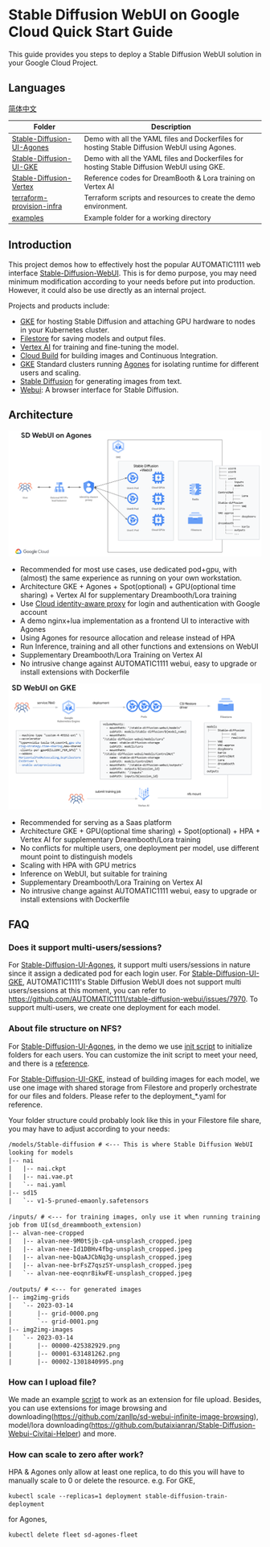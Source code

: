 # Stable Diffusion WebUI on Google Cloud Quick Start Guide

This guide provides you steps to deploy a Stable Diffusion WebUI solution in your Google Cloud Project.

## Languages
[简体中文](./README_cn.md)

| Folder                             | Description                                                                                                                                                                                                                                                                                   |
|------------------------------------|-----------------------------------------------------------------------------------------------------------------------------------------------------------------------------------------------------------------------------------------------------------------------------------------------|
| [Stable-Diffusion-UI-Agones](./Stable-Diffusion-UI-Agones/README.md) | Demo with all the YAML files and Dockerfiles for hosting Stable Diffusion WebUI using Agones. |
| [Stable-Diffusion-UI-GKE](./Stable-Diffusion-UI-GKE/README.md) | Demo with all the YAML files and Dockerfiles for hosting Stable Diffusion WebUI using GKE. |
| [Stable-Diffusion-Vertex](./Stable-Diffusion-Vertex/README.md) | Reference codes for DreamBooth & Lora training on Vertex AI |
| [terraform-provision-infra](./terraform-provision-infra/README.md) | Terraform scripts and resources to create the demo environment. |
| [examples](./examples) | Example folder for a working directory | 

## Introduction
   This project demos how to effectively host the popular AUTOMATIC1111 web interface [Stable-Diffusion-WebUI](https://github.com/AUTOMATIC11111/stable-diffusion-webui).
   This is for demo purpose, you may need minimum modification according to your needs before put into production. However, it could also be use directly as an internal project.
   

   Projects and products include:
*   [GKE](https://cloud.google.com/kubernetes-engine) for hosting Stable Diffusion and attaching GPU hardware to nodes in your Kubernetes cluster.
*   [Filestore](https://cloud.google.com/filestore) for saving models and output files.
*   [Vertex AI](https://cloud.google.com/vertex-ai) for training and fine-tuning the model.
*   [Cloud Build](https://cloud.google.com/build) for building images and Continuous Integration.
*   [GKE](https://cloud.google.com/kubernetes-engine) Standard clusters running [Agones](https://agones.dev/) for isolating runtime for different users and scaling.
*   [Stable Diffusion](https://huggingface.co/runwayml/stable-diffusion-v1-5) for generating images from text.
*   [Webui](https://github.com/AUTOMATIC1111/stable-diffusion-webui): A browser interface for Stable Diffusion.

## Architecture
![Agones](Stable-Diffusion-UI-Agones/images/sd-webui-agones.png)
* Recommended for most use cases, use dedicated pod+gpu, with (almost) the same experience as running on your own workstation.
* Architecture GKE + Agones + Spot(optional) + GPU(optional time sharing) + Vertex AI for supplementary Dreambooth/Lora training
* Use [Cloud identity-aware proxy](https://cloud.google.com/iap) for login and authentication with Google account
* A demo nginx+lua implementation as a frontend UI to interactive with Agones
* Using Agones for resource allocation and release instead of HPA
* Run Inference, training and all other functions and extensions on WebUI
* Supplementary Dreambooth/Lora Training on Vertex AI
* No intrusive change against AUTOMATIC1111 webui, easy to upgrade or install extensions with Dockerfile

![GKE](Stable-Diffusion-UI-GKE/images/sd-webui-gke.png)
* Recommended for serving as a Saas platform
* Architecture GKE + GPU(optional time sharing) + Spot(optional) + HPA + Vertex AI for supplementary Dreambooth/Lora training
* No conflicts for multiple users, one deployment per model, use different mount point to distinguish models
* Scaling with HPA with GPU metrics
* Inference on WebUI, but suitable for training
* Supplementary Dreambooth/Lora Training on Vertex AI
* No intrusive change against AUTOMATIC1111 webui, easy to upgrade or install extensions with Dockerfile

## FAQ
### Does it support multi-users/sessions?

For [Stable-Diffusion-UI-Agones](./Stable-Diffusion-UI-Agones/README.md), it support multi users/sessions in nature since it assign a dedicated pod for each login user.
For [Stable-Diffusion-UI-GKE](./Stable-Diffusion-UI-GKE/README.md), AUTOMATIC1111's Stable Diffusion WebUI does not support multi users/sessions at this moment, you can refer to https://github.com/AUTOMATIC1111/stable-diffusion-webui/issues/7970. To support multi-users, we create one deployment for each model.

### About file structure on NFS?
For [Stable-Diffusion-UI-Agones](./Stable-Diffusion-UI-Agones/README.md), in the demo we use [init script](./Stable-Diffusion-UI-Agones/sd-webui/user-watch.py) to initialize folders for each users.
You can customize the init script to meet your need, and there is a [reference](./examples/sd-webui/user-watch.py).

For [Stable-Diffusion-UI-GKE](./Stable-Diffusion-UI-GKE/README.md), instead of building images for each model, we use one image with shared storage from Filestore and properly orchestrate for our files and folders.
Please refer to the deployment_*.yaml for reference.

Your folder structure could probably look like this in your Filestore file share, you may have to adjust according to your needs:
```
/models/Stable-diffusion # <--- This is where Stable Diffusion WebUI looking for models
|-- nai
|   |-- nai.ckpt
|   |-- nai.vae.pt
|   `-- nai.yaml
|-- sd15
|   `-- v1-5-pruned-emaonly.safetensors

/inputs/ # <--- for training images, only use it when running training job from UI(sd_dreammbooth_extension)
|-- alvan-nee-cropped
|   |-- alvan-nee-9M0tSjb-cpA-unsplash_cropped.jpeg
|   |-- alvan-nee-Id1DBHv4fbg-unsplash_cropped.jpeg
|   |-- alvan-nee-bQaAJCbNq3g-unsplash_cropped.jpeg
|   |-- alvan-nee-brFsZ7qszSY-unsplash_cropped.jpeg
|   `-- alvan-nee-eoqnr8ikwFE-unsplash_cropped.jpeg

/outputs/ # <--- for generated images
|-- img2img-grids
|   `-- 2023-03-14
|       |-- grid-0000.png
|       `-- grid-0001.png
|-- img2img-images
|   `-- 2023-03-14
|       |-- 00000-425382929.png
|       |-- 00001-631481262.png
|       |-- 00002-1301840995.png
```
### How can I upload file?
We made an example [script](./Stable-Diffusion-UI-Agones/sd-webui/extensions/stable-diffusion-webui-udload/scripts/udload.py) to work as an extension for file upload.
Besides, you can use extensions for image browsing and downloading(https://github.com/zanllp/sd-webui-infinite-image-browsing), model/lora downloading(https://github.com/butaixianran/Stable-Diffusion-Webui-Civitai-Helper) and more.

### How can scale to zero after work?
HPA & Agones only allow at least one replica, to do this you will have to manually scale to 0 or delete the resource.
e.g. For GKE,
```
kubectl scale --replicas=1 deployment stable-diffusion-train-deployment
```
for Agones,
```
kubectl delete fleet sd-agones-fleet
```